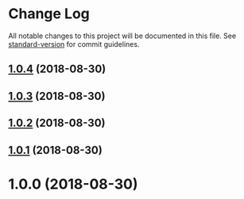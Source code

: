 # Change Log

All notable changes to this project will be documented in this file. See [standard-version](https://github.com/conventional-changelog/standard-version) for commit guidelines.

<a name="1.0.4"></a>
## [1.0.4](https://github.com/Raphy/locution/compare/v1.0.3...v1.0.4) (2018-08-30)



<a name="1.0.3"></a>
## [1.0.3](https://github.com/Raphy/locution/compare/v1.0.2...v1.0.3) (2018-08-30)



<a name="1.0.2"></a>
## [1.0.2](https://github.com/Raphy/locution/compare/v1.0.1...v1.0.2) (2018-08-30)



<a name="1.0.1"></a>
## [1.0.1](https://github.com/Raphy/locution/compare/v1.0.0...v1.0.1) (2018-08-30)



<a name="1.0.0"></a>
# 1.0.0 (2018-08-30)
